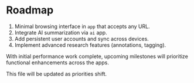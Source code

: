 # Roadmap

1. Minimal browsing interface in `app` that accepts any URL.
2. Integrate AI summarization via `ai` app.
3. Add persistent user accounts and sync across devices.
4. Implement advanced research features (annotations, tagging).

With initial performance work complete, upcoming milestones will prioritize functional enhancements across the apps.

This file will be updated as priorities shift.
